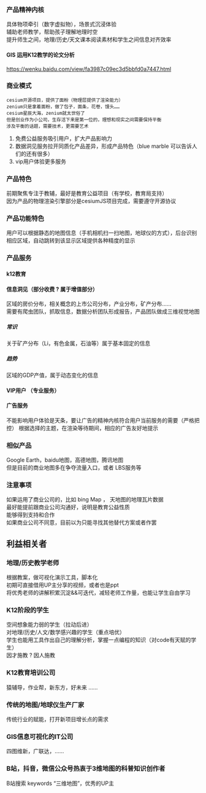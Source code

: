 
### 产品精神内核
具体物项牵引（数字虚拟物），场景式沉浸体验    
辅助老师教学，帮助孩子理解地理时空    
提升师生之间，地理/历史/天文课本阅读素材和学生之间信息对齐效率   

#### GIS 运用K12教学的论文分析
https://wenku.baidu.com/view/fa3987c09ec3d5bbfd0a7447.html
  
### 商业模式
```
cesium开源项目，提供了面粉（物理层提供了渲染能力）
zenium只是拿着面粉，做了包子，面条，花卷，馒头……
cesium星辰大海，zenium就太世俗了
但是创业作为小公司，生存活下来是第一位的，理想和现实之间需要保持平衡
涉及平衡的话题，需要技术，更需要艺术
```
1. 免费公益服务吸引用户，扩大产品影响力
2. 数据洞见服务拉开同质化产品差异，形成产品特色（blue marble 可以告诉人们的还有很多）
3. vip用户体验更多服务


### 产品特色
前期聚焦专注于教辅，最好是教育公益项目（有学校，教育局支持）   
因为产品的物理渲染引擎部分是cesiumJS项目完成，需要遵守开源协议   

### 产品功能特色
用户可以根据静态的地图信息（手机相机扫一扫地图，地球仪的方式），后台识别相应区域，自动跳转到该显示区域提供各种精度的显示

### 产品服务
#### k12教育
#### 信息洞见（部分收费 ? 属于增值部分）
区域的房价分布，相关概念的上市公司分布，产业分布，矿产分布……   
需要有爬虫团队，抓取信息，数据分析团队形成报告，产品团队做成三维视觉地图    
##### 常识
关于矿产分布（Li，有色金属，石油等）属于基本固定的信息
##### 趋势
区域的GDP产值，属于动态变化的信息
#### VIP用户 （专业服务）
#### 广告服务
不能影响用户体验是天条，要让广告的精神内核符合用户当前服务的需要（严格把控）
根据选择的主题，在渲染等待期间，相应的广告友好地提示


### 相似产品
Google Earth，baidu地图，高德地图，腾讯地图   
但是目前的商业地图多在争夺流量入口，或者 LBS服务等

### 注意事项  
如果运用了商业公司的，比如 bing Map ， 天地图的地理瓦片数据   
最好能提前跟商业公司沟通好，说明是教育公益性质   
能够得到支持和合作   
如果商业公司不同意，目前以为只能寻找其他替代方案或者作罢    

## 利益相关者
### 地理/历史教学老师
根据教案，做可视化演示工具，脚本化   
初期可直接借用UP主分享的视频，或者也是ppt   
将优秀老师的讲解积累沉淀&&可迭代，减轻老师工作量，也能让学生自由学习   
### K12阶段的学生
空间想象能力弱的学生（拉动后进）   
对地理/历史/人文/数学感兴趣的学生（重点培优）   
学生也能用工具作出自己的理解分析，掌握一点编程的知识（对code有天赋的学生）       
因才施教 ? 因人施教
### K12教育培训公司
猿辅导，作业帮，新东方，好未来 ……
### 传统的地图/地球仪生产厂家    
传统行业的赋能，打开新项目增长点的需求    
### GIS信息可视化的IT公司   
四图维新，广联达，……
### B站，抖音，微信公众号热衷于3维地图的科普知识创作者
B站搜索 keywords “三维地图”，优秀的UP主
